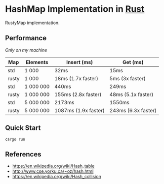 # HashMap Implementation in [Rust](https://rust-lang.org/)

RustyMap implementation.

## Performance

*Only on my machine*

| Map   | Elements  | Insert (ms)          | Get (ms)            |
| ----- | --------- | -------------------- | ------------------- |
| std   | 1 000     | 32ms                 | 15ms                |
| rusty | 1 000     | 18ms (1.7x faster)   | 5ms (3x faster)     |
| std   | 1 000 000 | 440ms                | 249ms               |
| rusty | 1 000 000 | 155ms (2.8x faster)  | 48ms (5.1x faster)  |
| std   | 5 000 000 | 2173ms               | 1550ms              |
| rusty | 5 000 000 | 1087ms (1.9x faster) | 243ms (6.3x faster) |


## Quick Start

```shell
cargo run
```

## References

- https://en.wikipedia.org/wiki/Hash_table
- http://www.cse.yorku.ca/~oz/hash.html
- https://en.wikipedia.org/wiki/Hash_collision
